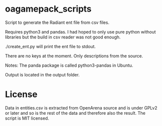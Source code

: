 # oagamepack_scripts
Script to generate the Radiant ent file from csv files.

Requires python3 and pandas.
I had hoped to only use pure python without libraries but the build in csv reader was not good enough.


./create_ent.py will print the ent file to stdout.

There are no keys at the moment. Only descriptions from the source.

Notes:
The panda package is called python3-pandas in Ubuntu.

Output is located in the output folder.

# License
Data in entities.csv is extracted from OpenArena source and is under GPLv2 or later and so is the rest of the data and therefore also the result.
The script is MIT licensed.
